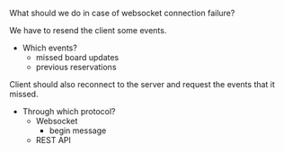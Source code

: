 What should we do in case of websocket connection failure?

We have to resend the client some events. 
- Which events? 
  - missed board updates 
  - previous reservations

Client should also reconnect to the server and request the events that it missed.
- Through which protocol? 
  - Websocket
    - begin message
  - REST API